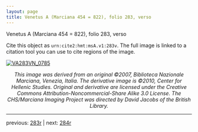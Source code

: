 ```yaml
---
layout: page
title: Venetus A (Marciana 454 = 822), folio 283, verso
---
```


Venetus A (Marciana 454 = 822), folio 283, verso

Cite this object as `urn:cite2:hmt:msA.v1:283v`.  The full image is linked to a citation tool you can use to cite regions of the image.

[![VA283VN_0785](http://www.homermultitext.org/iipsrv?IIIF=/project/homer/pyramidal/deepzoom/hmt/vaimg/2017a/VA283VN_0785.tif/full/800,/0/default.jpg)](http://www.homermultitext.org/ict2/?urn=urn:cite2:hmt:vaimg.2017a:VA283VN_0785) 

<p style="text-align: center; font-style: italic;">This image was derived from an original ©2007, Biblioteca Nazionale Marciana, Venezia, Italia. The derivative image is ©2010, Center for Hellenic Studies. Original and derivative are licensed under the Creative Commons Attribution-Noncommercial-Share Alike 3.0 License. The CHS/Marciana Imaging Project was directed by David Jacobs of the British Library.</p>

---

previous: [283r](../283r/) | next: [284r](../284r/)
